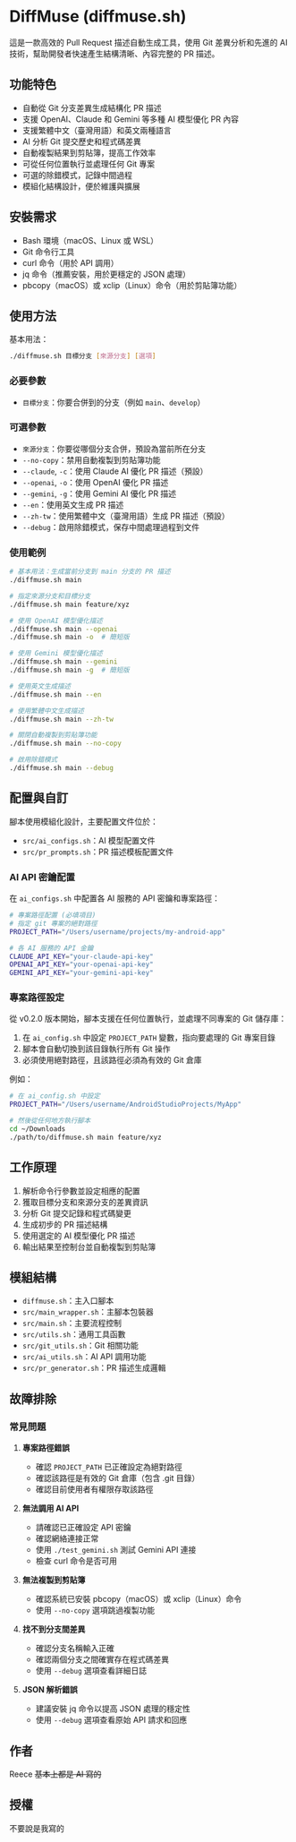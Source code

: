# DiffMuse (diffmuse.sh)

這是一款高效的 Pull Request 描述自動生成工具，使用 Git 差異分析和先進的 AI 技術，幫助開發者快速產生結構清晰、內容完整的 PR 描述。

## 功能特色

- 自動從 Git 分支差異生成結構化 PR 描述
- 支援 OpenAI、Claude 和 Gemini 等多種 AI 模型優化 PR 內容
- 支援繁體中文（臺灣用語）和英文兩種語言
- AI 分析 Git 提交歷史和程式碼差異
- 自動複製結果到剪貼簿，提高工作效率
- 可從任何位置執行並處理任何 Git 專案
- 可選的除錯模式，記錄中間過程
- 模組化結構設計，便於維護與擴展

## 安裝需求

- Bash 環境（macOS、Linux 或 WSL）
- Git 命令行工具
- curl 命令（用於 API 調用）
- jq 命令（推薦安裝，用於更穩定的 JSON 處理）
- pbcopy（macOS）或 xclip（Linux）命令（用於剪貼簿功能）

## 使用方法

基本用法：
```bash
./diffmuse.sh 目標分支 [來源分支] [選項]
```

### 必要參數

- `目標分支`：你要合併到的分支（例如 `main`、`develop`）

### 可選參數

- `來源分支`：你要從哪個分支合併，預設為當前所在分支
- `--no-copy`：禁用自動複製到剪貼簿功能
- `--claude`, `-c`：使用 Claude AI 優化 PR 描述（預設）
- `--openai`, `-o`：使用 OpenAI 優化 PR 描述
- `--gemini`, `-g`：使用 Gemini AI 優化 PR 描述
- `--en`：使用英文生成 PR 描述
- `--zh-tw`：使用繁體中文（臺灣用語）生成 PR 描述（預設）
- `--debug`：啟用除錯模式，保存中間處理過程到文件

### 使用範例

```bash
# 基本用法：生成當前分支到 main 分支的 PR 描述
./diffmuse.sh main

# 指定來源分支和目標分支
./diffmuse.sh main feature/xyz

# 使用 OpenAI 模型優化描述
./diffmuse.sh main --openai
./diffmuse.sh main -o  # 簡短版

# 使用 Gemini 模型優化描述
./diffmuse.sh main --gemini
./diffmuse.sh main -g  # 簡短版

# 使用英文生成描述
./diffmuse.sh main --en

# 使用繁體中文生成描述
./diffmuse.sh main --zh-tw

# 關閉自動複製到剪貼簿功能
./diffmuse.sh main --no-copy

# 啟用除錯模式
./diffmuse.sh main --debug
```

## 配置與自訂

腳本使用模組化設計，主要配置文件位於：

- `src/ai_configs.sh`：AI 模型配置文件
- `src/pr_prompts.sh`：PR 描述模板配置文件

### AI API 密鑰配置

在 `ai_configs.sh` 中配置各 AI 服務的 API 密鑰和專案路徑：

```bash
# 專案路徑配置 (必填項目)
# 指定 git 專案的絕對路徑
PROJECT_PATH="/Users/username/projects/my-android-app"

# 各 AI 服務的 API 金鑰
CLAUDE_API_KEY="your-claude-api-key"
OPENAI_API_KEY="your-openai-api-key"
GEMINI_API_KEY="your-gemini-api-key"
```

### 專案路徑設定

從 v0.2.0 版本開始，腳本支援在任何位置執行，並處理不同專案的 Git 儲存庫：

1. 在 `ai_config.sh` 中設定 `PROJECT_PATH` 變數，指向要處理的 Git 專案目錄
2. 腳本會自動切換到該目錄執行所有 Git 操作
3. 必須使用絕對路徑，且該路徑必須為有效的 Git 倉庫

例如：
```bash
# 在 ai_config.sh 中設定
PROJECT_PATH="/Users/username/AndroidStudioProjects/MyApp"

# 然後從任何地方執行腳本
cd ~/Downloads
./path/to/diffmuse.sh main feature/xyz
```

## 工作原理

1. 解析命令行參數並設定相應的配置
2. 獲取目標分支和來源分支的差異資訊
3. 分析 Git 提交記錄和程式碼變更
4. 生成初步的 PR 描述結構
5. 使用選定的 AI 模型優化 PR 描述
6. 輸出結果至控制台並自動複製到剪貼簿

## 模組結構

- `diffmuse.sh`：主入口腳本
- `src/main_wrapper.sh`：主腳本包裝器
- `src/main.sh`：主要流程控制
- `src/utils.sh`：通用工具函數
- `src/git_utils.sh`：Git 相關功能
- `src/ai_utils.sh`：AI API 調用功能
- `src/pr_generator.sh`：PR 描述生成邏輯

## 故障排除

### 常見問題

1. **專案路徑錯誤**
   - 確認 `PROJECT_PATH` 已正確設定為絕對路徑
   - 確認該路徑是有效的 Git 倉庫（包含 .git 目錄）
   - 確認目前使用者有權限存取該路徑

2. **無法調用 AI API**
   - 請確認已正確設定 API 密鑰
   - 確認網絡連接正常
   - 使用 `./test_gemini.sh` 測試 Gemini API 連接
   - 檢查 curl 命令是否可用

3. **無法複製到剪貼簿**
   - 確認系統已安裝 pbcopy（macOS）或 xclip（Linux）命令
   - 使用 `--no-copy` 選項跳過複製功能

4. **找不到分支間差異**
   - 確認分支名稱輸入正確
   - 確認兩個分支之間確實存在程式碼差異
   - 使用 `--debug` 選項查看詳細日誌

5. **JSON 解析錯誤**
   - 建議安裝 jq 命令以提高 JSON 處理的穩定性
   - 使用 `--debug` 選項查看原始 API 請求和回應

## 作者

Reece
~~基本上都是 AI 寫的~~

## 授權

不要說是我寫的
